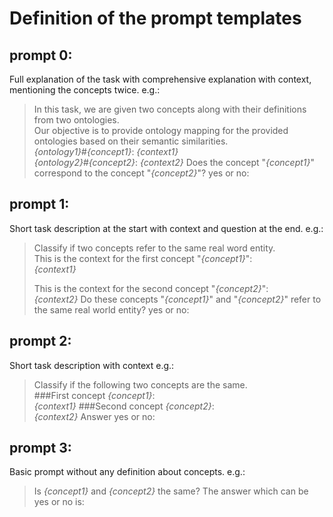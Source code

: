 # Definition of the prompt templates
## prompt 0:
Full explanation of the task with comprehensive explanation with context, mentioning the concepts twice.
e.g.:
> In this task, we are given two concepts along with their definitions from two ontologies.  
> Our objective is to provide ontology mapping for the provided ontologies based on their semantic similarities.  
> _{ontology1}_#_{concept1}_: _{context1}_  
> _{ontology2}_#_{concept2}_: _{context2}_
> Does the concept "_{concept1}_" correspond to the concept "_{concept2}_"? yes or no:

## prompt 1:
Short task description at the start with context and question at the end.
e.g.:
> Classify if two concepts refer to the same real word entity.  
> This is the context for the first concept "_{concept1}_":  
> _{context1}_
>   
> This is the context for the second concept "_{concept2}_":  
> _{context2}_
> Do these concepts "_{concept1}_" and "_{concept2}_" refer to the same real world entity? yes or no:

## prompt 2:
Short task description with context
e.g.:
> Classify if the following two concepts are the same.  
> \###First concept _{concept1}_:  
> _{context1}_
> \###Second concept _{concept2}_:  
> _{context2}_
> Answer yes or no:

## prompt 3:
Basic prompt without any definition about concepts.
e.g.:
> Is _{concept1}_ and _{concept2}_ the same?
> The answer which can be yes or no is:
